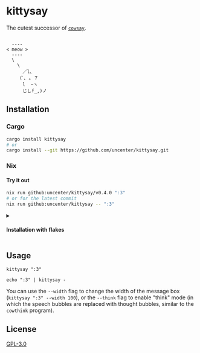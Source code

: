 # kittysay

The cutest successor of [`cowsay`](https://en.wikipedia.org/wiki/Cowsay).

```

  ----
< meow >
  ----
  \
    \
      ／l、
    （ﾟ､ ｡ ７
      l  ~ヽ
      じしf_,)ノ

```

## Installation

### Cargo

```sh
cargo install kittysay
# or
cargo install --git https://github.com/uncenter/kittysay.git
```

### Nix

#### Try it out

```sh
nix run github:uncenter/kittysay/v0.4.0 ":3"
# or for the latest commit
nix run github:uncenter/kittysay -- ":3"
```

<details>

<summary>

#### Installation with flakes

</summary>

```nix
{
  inputs = {
    nixpkgs.url = "github:NixOS/nixpkgs/nixos-unstable";
    kittysay.url = "github:uncenter/kittysay";
  };

  outputs = { self, nixpkgs, kittysay }: {
    nixosConfigurations.example = nixpkgs.lib.nixosSystem {
      system = "x86_64-linux";
      modules = [{
        environment.systemPackages = [
          inputs.kittysay.packages.${pkgs.system}.default
        ];
      }];
    };
  }
}
```

</details>

## Usage

```
kittysay ":3"

echo ":3" | kittysay -
```

You can use the `--width` flag to change the width of the message box (`kittysay ":3" --width 100`), or the `--think` flag to enable "think" mode (in which the speech bubbles are replaced with thought bubbles, similar to the `cowthink` program).

## License

[GPL-3.0](LICENSE)
